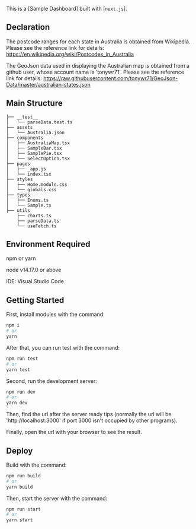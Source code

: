 This is a [Sample Dashboard] built with [`next.js`].

## Declaration

The postcode ranges for each state in Australia is obtained from Wikipedia.
Please see the reference link for details:
https://en.wikipedia.org/wiki/Postcodes_in_Australia

The GeoJson data used in displaying the Australian map is obtained from a github user, whose account name is 'tonywr71'.
Please see the reference link for details:
https://raw.githubusercontent.com/tonywr71/GeoJson-Data/master/australian-states.json

## Main Structure

```
├── __test__
│   └── parseData.test.ts
├── assets
│   └── Australia.json
├── components
│   ├── AustraliaMap.tsx
│   ├── SampleBar.tsx
│   ├── SamplePie.tsx
│   └── SelectOption.tsx
├── pages
│   ├── _app.js
│   └── index.tsx
├── styles
│   ├── Home.module.css
│   └── globals.css
├── types
│   ├── Enums.ts
│   └── Sample.ts
├── utils
    ├── charts.ts
    ├── parseData.ts
    └── useFetch.ts
 ```

## Environment Required

npm or yarn

node v14.17.0 or above

IDE: Visual Studio Code


## Getting Started

First, install modules with the command:

```bash
npm i
# or
yarn
```
After that, you can run test with the command:

```bash
npm run test
# or
yarn test
```

Second, run the development server:

```bash
npm run dev
# or
yarn dev
```

Then, find the url after the server ready tips (normally the url will be 'http://localhost:3000' if port 3000 isn't occupied by other programs).

Finally, open the url with your browser to see the result.


## Deploy

Build with the command:

```bash
npm run build
# or
yarn build
```

Then, start the server with the command:

```bash
npm run start
# or
yarn start
```
